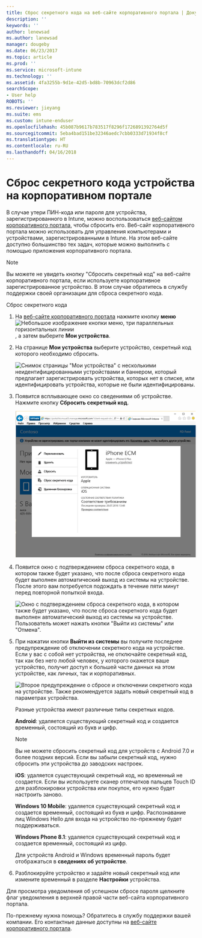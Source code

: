 ```yaml
---
title: Сброс секретного кода на веб-сайте корпоративного портала | Документы Майкрософт
description: ''
keywords: ''
author: lenewsad
ms.author: lanewsad
manager: dougeby
ms.date: 06/23/2017
ms.topic: article
ms.prod: ''
ms.service: microsoft-intune
ms.technology: ''
ms.assetid: 4fa3255b-9d1e-42d5-bd8b-70963dcf2d86
searchScope:
- User help
ROBOTS: ''
ms.reviewer: jieyang
ms.suite: ems
ms.custom: intune-enduser
ms.openlocfilehash: 45b087b9617b783517f8296f1726891392764d5f
ms.sourcegitcommit: 5eba4bad151be32346aedc7cbb0333d71934f8cf
ms.translationtype: HT
ms.contentlocale: ru-RU
ms.lasthandoff: 04/16/2018
---
```

# <a name="how-to-reset-your-device-passcode-from-the-company-portal-website"></a>Сброс секретного кода устройства на корпоративном портале

В случае утери ПИН-кода или пароля для устройства, зарегистрированного в Intune, можно воспользоваться [веб-сайтом корпоративного портала](https://portal.manage.microsoft.com#HelpDeskDialog), чтобы сбросить его. Веб-сайт корпоративного портала можно использовать для управления компьютерами и устройствами, зарегистрированными в Intune. На этом веб-сайте доступно большинство тех задач, которые можно выполнить с помощью приложения корпоративного портала.

> [!NOTE]
> Вы можете не увидеть кнопку "Сбросить секретный код" на веб-сайте корпоративного портала, если используете корпоративное зарегистрированное устройство. В этом случае обратитесь в службу поддержки своей организации для сброса секретного кода.

Сброс секретного кода

1. На [веб-сайте корпоративного портала](https://portal.manage.microsoft.com#HelpDeskDialog) нажмите кнопку __меню__ ![Небольшое изображение кнопки меню, три параллельных горизонтальных линии](/intune/media/CP_hamburger_menu.png), а затем выберите __Мои устройства__.

2. На странице __Мои устройства__ выберите устройство, секретный код которого необходимо сбросить.

   ![Снимок страницы "Мои устройства" с несколькими неидентифицированными устройствами и баннером, который предлагает зарегистрировать устройства, которых нет в списке, или идентифицировать устройства, которые не были идентифицированы.](./media/macOS_enroll_002_tap_here_banner.png)

3. Появится всплывающее окно со сведениями об устройстве. Нажмите кнопку **Сбросить секретный код**.

   ![Все действия для выбранного устройства на веб-сайте корпоративного портала, включая следующие: "Переименовать", "Удалить", "Сбросить устройство", "Сбросить секретный код" и "Удаленная блокировка". ](./media/iwp-screen-with-all-options.png)

4. Появится окно с подтверждением сброса секретного кода, в котором также будет указано, что после сброса секретного кода будет выполнен автоматический выход из системы на устройстве. После этого вам потребуется подождать в течение пяти минут перед повторной попыткой входа.

   ![Окно с подтверждением сброса секретного кода, в котором также будет указано, что после сброса секретного кода будет выполнен автоматический выход из системы на устройстве. Пользователь может нажать кнопки "Выйти из системы" или "Отмена".](./media/iwp-reset-passcode-popup.png)

5. При нажатии кнопки **Выйти из системы** вы получите последнее предупреждение об отключении секретного кода на устройстве. Если у вас с собой нет устройства, не отключайте секретный код, так как без него любой человек, у которого окажется ваше устройство, получит доступ к большей части данных на этом устройстве, как личных, так и корпоративных. 

   ![Второе предупреждение о сбросе и отключении секретного кода на устройстве. Также рекомендуется задать новый секретный код в параметрах устройства.](./media/iwp-reset-passcode-2nd-popup.png)

   Разные устройства имеют различные типы секретных кодов.

   **Android**: удаляется существующий секретный код и создается временный, состоящий из букв и цифр. 
  
   > [!NOTE]
   > Вы не можете сбросить секретный код для устройств с Android 7.0 и более поздних версий. Если вы забыли секретный код, нужно сбросить эти устройства до заводских настроек.

   **iOS**: удаляется существующий секретный код, но временный не создается. Если вы используете сканер отпечатков пальцев Touch ID для разблокировки устройства или покупок, его нужно будет настроить заново.

   **Windows 10 Mobile**: удаляется существующий секретный код и создается временный, состоящий из букв и цифр. Распознавание лиц Windows Hello для входа на устройство по-прежнему будет поддерживаться.
    
   **Windows Phone 8.1**: удаляется существующий секретный код и создается временный, состоящий из цифр.

   Для устройств Android и Windows временный пароль будет отображаться в **сведениях об устройстве**. 

6. Разблокируйте устройство и задайте новый секретный код или измените временный в разделе **Настройки** устройства.

Для просмотра уведомления об успешном сбросе пароля щелкните флаг уведомления в верхней правой части веб-сайта корпоративного портала.

По-прежнему нужна помощь? Обратитесь в службу поддержки вашей компании. Его контактные данные доступны на [веб-сайте корпоративного портала](https://portal.manage.microsoft.com#HelpDeskDialog).
